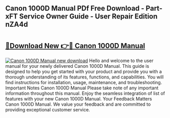 ## Canon 1000D Manual PDf Free Download - Part-xFT Service Owner Guide - User Repair Edition nZA4d

# <h2><a href="http://cf27136.oget.top/?id=Canon+1000D+Manual">🔗Download New 👉🔴 Canon 1000D Manual</a></h2>

[![Canon 1000D Manual new download](https://i.imgur.com/5g1atiW.png)](http://cf27136.oget.top/?id=Canon+1000D+Manual)
Hello and welcome to the user manual for your newly delivered Canon 1000D Manual. This guide is designed to help you get started with your product and provide you with a thorough understanding of its features, functions, and capabilities. You will find instructions for installation, usage, maintenance, and troubleshooting. Important Notes Canon 1000D Manual Please take note of any important information throughout this manual. Enjoy the seamless integration of list of features with your new Canon 1000D Manual. Your Feedback Matters Canon 1000D Manual. We value your feedback and are committed to providing exceptional customer service.
